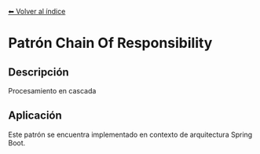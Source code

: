 [⬅ Volver al índice](../../README.md)

# Patrón Chain Of Responsibility

## Descripción
Procesamiento en cascada

## Aplicación
Este patrón se encuentra implementado en contexto de arquitectura Spring Boot.